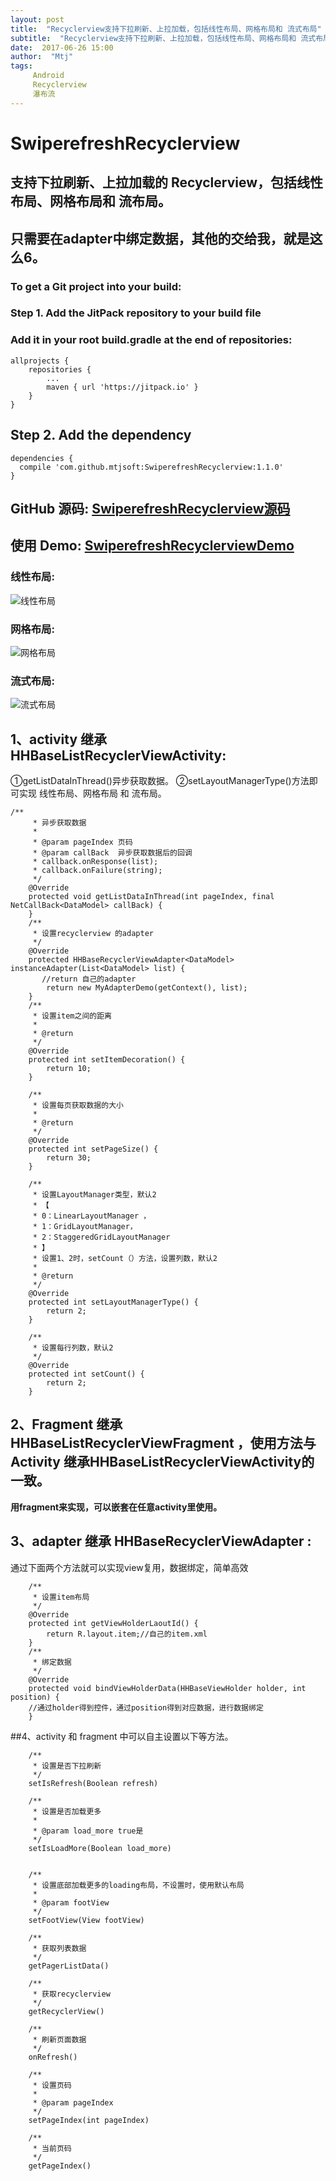 ```yaml
---
layout: post
title:  "Recyclerview支持下拉刷新、上拉加载，包括线性布局、网格布局和 流式布局"
subtitle:  "Recyclerview支持下拉刷新、上拉加载，包括线性布局、网格布局和 流式布局"
date:  2017-06-26 15:00
author:  "Mtj"
tags:
     Android
     Recyclerview
     瀑布流
---
```


# SwiperefreshRecyclerview
## 支持下拉刷新、上拉加载的 Recyclerview，包括线性布局、网格布局和 流布局。
## 只需要在adapter中绑定数据，其他的交给我，就是这么6。

### To get a Git project into your build:
### Step 1. Add the JitPack repository to your build file 
### Add it in your root build.gradle at the end of repositories:
```
allprojects {
	repositories {
		...
		maven { url 'https://jitpack.io' }
	}
}      
```
## Step 2. Add the dependency
```
dependencies {     
  compile 'com.github.mtjsoft:SwiperefreshRecyclerview:1.1.0'
}
```
## GitHub 源码: [SwiperefreshRecyclerview源码](https://github.com/mtjsoft/SwiperefreshRecyclerview)

## 使用 Demo: [SwiperefreshRecyclerviewDemo](https://github.com/mtjsoft/SwiperefreshRecyclerviewDemo)

### 线性布局:

![线性布局](http://img.blog.csdn.net/20170624131953706?watermark/2/text/aHR0cDovL2Jsb2cuY3Nkbi5uZXQvcXFfMjg3NzkwODM=/font/5a6L5L2T/fontsize/400/fill/I0JBQkFCMA==/dissolve/70/gravity/SouthEast)

### 网格布局:

![网格布局](http://img.blog.csdn.net/20170624132014859?watermark/2/text/aHR0cDovL2Jsb2cuY3Nkbi5uZXQvcXFfMjg3NzkwODM=/font/5a6L5L2T/fontsize/400/fill/I0JBQkFCMA==/dissolve/70/gravity/SouthEast)

### 流式布局:

![流式布局](http://img.blog.csdn.net/20170624132037025?watermark/2/text/aHR0cDovL2Jsb2cuY3Nkbi5uZXQvcXFfMjg3NzkwODM=/font/5a6L5L2T/fontsize/400/fill/I0JBQkFCMA==/dissolve/70/gravity/SouthEast)

## 1、activity 继承 HHBaseListRecyclerViewActivity: 
 ①getListDataInThread()异步获取数据。
 ②setLayoutManagerType()方法即可实现  线性布局、网格布局 和 流布局。

```
/**
     * 异步获取数据
     *
     * @param pageIndex 页码
     * @param callBack  异步获取数据后的回调 
     * callback.onResponse(list);
     * callback.onFailure(string);
     */
    @Override
    protected void getListDataInThread(int pageIndex, final  NetCallBack<DataModel> callBack) {
    }
    /**
     * 设置recyclerview 的adapter
     */
    @Override
    protected HHBaseRecyclerViewAdapter<DataModel> instanceAdapter(List<DataModel> list) {
       //return 自己的adapter
        return new MyAdapterDemo(getContext(), list);
    }
    /**
     * 设置item之间的距离
     *
     * @return
     */
    @Override
    protected int setItemDecoration() {
        return 10;
    }

    /**
     * 设置每页获取数据的大小
     *
     * @return
     */
    @Override
    protected int setPageSize() {
        return 30;
    }

    /**
     * 设置LayoutManager类型，默认2
     * 【
     * 0：LinearLayoutManager ，
     * 1：GridLayoutManager，
     * 2：StaggeredGridLayoutManager
     * 】
     * 设置1、2时，setCount（）方法，设置列数，默认2
     *
     * @return
     */
    @Override
    protected int setLayoutManagerType() {
        return 2;
    }

    /**
     * 设置每行列数，默认2
     */
    @Override
    protected int setCount() {
        return 2;
    }
```

## 2、Fragment 继承 HHBaseListRecyclerViewFragment ，使用方法与 Activity 继承HHBaseListRecyclerViewActivity的一致。
**用fragment来实现，可以嵌套在任意activity里使用。**


## 3、adapter 继承 HHBaseRecyclerViewAdapter : 
通过下面两个方法就可以实现view复用，数据绑定，简单高效
```
    /**
     * 设置item布局
     */
    @Override
    protected int getViewHolderLaoutId() {
        return R.layout.item;//自己的item.xml
    }
    /**
     * 绑定数据
     */
    @Override
    protected void bindViewHolderData(HHBaseViewHolder holder, int position) {
    //通过holder得到控件，通过position得到对应数据，进行数据绑定
    }
```
##4、activity  和 fragment 中可以自主设置以下等方法。

```
    /**
     * 设置是否下拉刷新
     */
    setIsRefresh(Boolean refresh)

    /**
     * 设置是否加载更多
     *
     * @param load_more true是
     */
    setIsLoadMore(Boolean load_more)


    /**
     * 设置底部加载更多的loading布局，不设置时，使用默认布局
     *
     * @param footView
     */
    setFootView(View footView)

    /**
     * 获取列表数据
     */
    getPagerListData()

    /**
     * 获取recyclerview
     */
    getRecyclerView()

    /**
     * 刷新页面数据
     */
    onRefresh()
    
    /**
     * 设置页码
     *
     * @param pageIndex
     */
    setPageIndex(int pageIndex)

    /**
     * 当前页码
     */
    getPageIndex()
```
